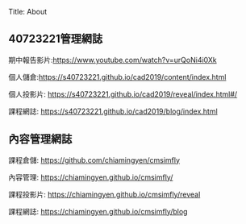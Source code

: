 Title: About

## 40723221管理網誌

期中報告影片:<a href="https://www.youtube.com/watch?v=urQoNi4i0Xk">https://www.youtube.com/watch?v=urQoNi4i0Xk</a>

個人儲倉:<a href="https://s40723221.github.io/cad2019/content/index.html">https://s40723221.github.io/cad2019/content/index.html</a>

個人投影片: <a href="https://s40723221.github.io/cad2019/reveal/index.html#/">https://s40723221.github.io/cad2019/reveal/index.html#/</a>

課程網誌: <a href="https://s40723221.github.io/cad2019/blog/index.html">https://s40723221.github.io/cad2019/blog/index.html</a>

## 內容管理網誌

課程倉儲: <a href="https://github.com/chiamingyen/cmsimfly">https://github.com/chiamingyen/cmsimfly</a>

內容管理: <a href="https://chiamingyen.github.io/cmsimfly/">https://chiamingyen.github.io/cmsimfly/</a>

課程投影片: <a href="https://chiamingyen.github.io/cmsimfly/reveal">https://chiamingyen.github.io/cmsimfly/reveal</a>

課程網誌: <a href="https://chiamingyen.github.io/cmsimfly/blog">https://chiamingyen.github.io/cmsimfly/blog</a>

